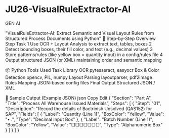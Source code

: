 # JU26-VisualRuleExtractor-AI
GEN AI

"VisualRuleExtractor-AI: Extract Semantic and Visual Layout Rules from Structured Process Documents using Python"
🧠 Step-by-Step Overview
Step	Task
1	Use OCR + Layout Analysis to extract text, tables, boxes
2	Detect bounding boxes, their fill color, and text (e.g., decimal values)
3	Store patterns/rules (like yellow box = quantity input) in a config/rules file
4	Output structured JSON (or XML) maintaining order and semantic mapping

📦 Python Tools Used
Task	Library
OCR	pytesseract, easyocr
Box & Color Detection	opencv, PIL, numpy
Layout Parsing	layoutparser, pdf2image
Rules Mapping	JSON-based config files
Final Output	Structured JSON / XML

🧪 Sample Output (Example JSON)
json
Copy
Edit
{
  "Section": "Part A",
  "Title": "Process All Warehouse Issued Materials",
  "Steps": [
    {
      "Step": "01",
      "Description": "Record the details of Bactrinish Unsolved (QAS152) for SAP",
      "Fields": [
        {
          "Label": "Quantity (Line 1)",
          "BoxColor": "Yellow",
          "Value": "• .",
          "Type": "Decimal Input Box"
        },
        {
          "Label": "Batch Number (Line 1)",
          "BoxColor": "Yellow",
          "Value": "□□□□□□□",
          "Type": "Alphanumeric Box"
        }
      ]
    }
  ]
}


